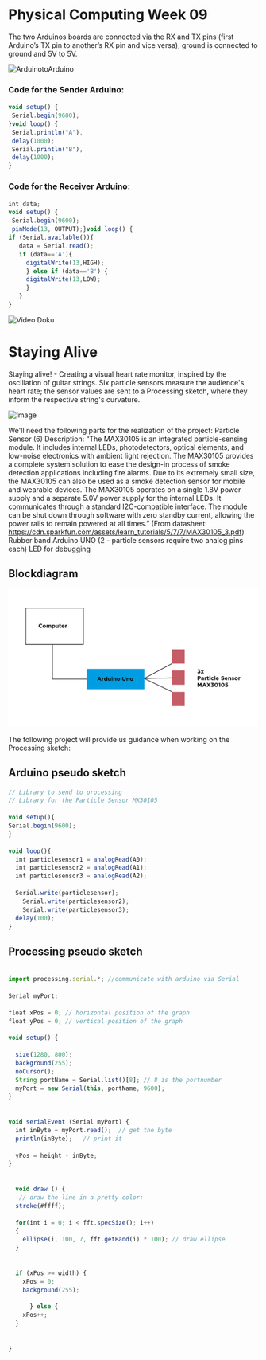 
# Physical Computing Week 09

The two Arduinos boards are connected via the RX and TX pins (first Arduino’s TX pin to another’s RX pin and vice versa), ground is connected to ground and 5V to 5V.

![ArduinotoArduino](https://miro.medium.com/max/5200/0*Zu7FM8mU-2W6Cdic.png)


### Code for the Sender Arduino:

```javascript
void setup() {
 Serial.begin(9600);
}void loop() {
 Serial.println("A"),
 delay(1000);
 Serial.println("B"),
 delay(1000);
}
```

### Code for the Receiver Arduino:

```javascript
int data;
void setup() {
 Serial.begin(9600);
 pinMode(13, OUTPUT);}void loop() {
if (Serial.available()){
   data = Serial.read();
   if (data=='A'){
     digitalWrite(13,HIGH);
     } else if (data=='B') {
     digitalWrite(13,LOW);
     }
   }
}
```

![Video Doku](https://youtu.be/rWm5jiHD99w)

# Staying Alive

Staying alive! - Creating a visual heart rate monitor, inspired by the oscillation of guitar strings. Six particle sensors measure the audience's heart rate; the sensor values are sent to a Processing sketch, where they inform the respective string's curvature.

![Image](https://i.ytimg.com/vi/8YGQmV3NxMI/maxresdefault.jpg)

We'll need the following parts for the realization of the project:
Particle Sensor (6)
Description: “The MAX30105 is an integrated particle-sensing module. It includes internal LEDs, photodetectors, optical elements, and low-noise electronics with ambient light rejection. The MAX30105 provides a complete system solution to ease the design-in process of smoke detection applications including fire alarms. Due to its extremely small size, the MAX30105 can also be used as a smoke detection sensor for mobile and wearable devices. The MAX30105 operates on a single 1.8V power supply and a separate 5.0V power supply for the internal LEDs. It communicates through a standard I2C-compatible interface. The module can be shut down through software with zero standby current, allowing the power rails to remain powered at all times.”
(From datasheet: https://cdn.sparkfun.com/assets/learn_tutorials/5/7/7/MAX30105_3.pdf)
Rubber band
Arduino UNO (2 - particle sensors require two analog pins each)
LED for debugging

## Blockdiagram

![Blockdiagram](https://raw.githubusercontent.com/TTropschuh/ElectronicsWithPhil/master/Blockdiagram.PNG)


The following project will provide us guidance when working on the Processing sketch:


## Arduino pseudo sketch

```javascript
// Library to send to processing
// Library for the Particle Sensor MX30105

void setup(){
Serial.begin(9600);
}

void loop(){
  int particlesensor1 = analogRead(A0);
  int particlesensor2 = analogRead(A1);
  int particlesensor3 = analogRead(A2);

  Serial.write(particlesensor);
    Serial.write(particlesensor2);
    Serial.write(particlesensor3);
  delay(100);
}
```


## Processing pseudo sketch

```javascript

import processing.serial.*; //communicate with arduino via Serial

Serial myPort;

float xPos = 0; // horizontal position of the graph
float yPos = 0; // vertical position of the graph

void setup() {

  size(1280, 800);
  background(255);
  noCursor();
  String portName = Serial.list()[8]; // 8 is the portnumber
  myPort = new Serial(this, portName, 9600);
}


void serialEvent (Serial myPort) {
  int inByte = myPort.read();  // get the byte
  println(inByte);   // print it

  yPos = height - inByte;
}


  void draw () {
   // draw the line in a pretty color:
  stroke(#ffff);

  for(int i = 0; i < fft.specSize(); i++)
  {
    ellipse(i, 100, 7, fft.getBand(i) * 100); // draw ellipse
  }


  if (xPos >= width) {
    xPos = 0;
    background(255);

      } else {
    xPos++;
  }


}

```

